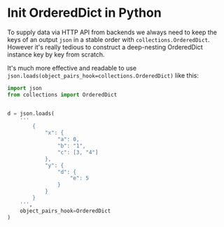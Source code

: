 # Init OrderedDict in Python

To supply data via HTTP API from backends we always need to keep the keys of an output `json` in a stable order with `collections.OrderedDict`.
However it's really tedious to construct a deep-nesting OrderedDict instance key by key from scratch.

It's much more effective and readable to use `json.loads(object_pairs_hook=collections.OrderedDict)` like this:

```python
import json
from collections import OrderedDict


d = json.loads(
    '''
        {
            "x": {
                "a": 0,
                "b": "1",
                "c": [3, "4"]
            },
            "y": {
                "d": {
                    "e": 5
                }
            }
        }
    ''',
    object_pairs_hook=OrderedDict
)
```
